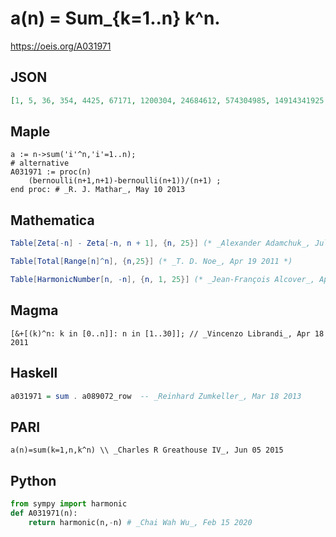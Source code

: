 # a\(n\) \= Sum\_\{k\=1\.\.n\} k^n\.
https://oeis.org/A031971
## JSON
```JSON
[1, 5, 36, 354, 4425, 67171, 1200304, 24684612, 574304985, 14914341925, 427675990236, 13421957361110, 457593884876401, 16841089312342855, 665478473553144000, 28101527071305611528, 1262899292504270591313, 60182438244917445266889, 3031284048960901518840700]
```
## Maple
```Maple
a := n->sum('i'^n,'i'=1..n);
# alternative
A031971 := proc(n)
    (bernoulli(n+1,n+1)-bernoulli(n+1))/(n+1) ;
end proc: # _R. J. Mathar_, May 10 2013
```
## Mathematica
```Mathematica
Table[Zeta[-n] - Zeta[-n, n + 1], {n, 25}] (* _Alexander Adamchuk_, Jul 21 2006 *)
```
```Mathematica
Table[Total[Range[n]^n], {n,25}] (* _T. D. Noe_, Apr 19 2011 *)
```
```Mathematica
Table[HarmonicNumber[n, -n], {n, 1, 25}] (* _Jean-François Alcover_, Apr 09 2015 *)
```
## Magma
```Magma
[&+[(k)^n: k in [0..n]]: n in [1..30]]; // _Vincenzo Librandi_, Apr 18 2011
```
## Haskell
```Haskell
a031971 = sum . a089072_row  -- _Reinhard Zumkeller_, Mar 18 2013
```
## PARI
```PARI
a(n)=sum(k=1,n,k^n) \\ _Charles R Greathouse IV_, Jun 05 2015
```
## Python
```Python
from sympy import harmonic
def A031971(n):
    return harmonic(n,-n) # _Chai Wah Wu_, Feb 15 2020
```

